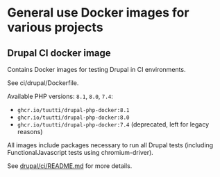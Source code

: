 # General use Docker images for various projects

## Drupal CI docker image

Contains Docker images for testing Drupal in CI environments.

See ci/drupal/Dockerfile.

Available PHP versions: `8.1`, `8.0`, `7.4`:

- `ghcr.io/tuutti/drupal-php-docker:8.1`
- `ghcr.io/tuutti/drupal-php-docker:8.0`
- `ghcr.io/tuutti/drupal-php-docker:7.4` (deprecated, left for legacy reasons)

All images include packages necessary to run all Drupal tests (including FunctionalJavascript tests using chromium-driver).

See [drupal/ci/README.md](drupal/ci/README.md) for more details.
